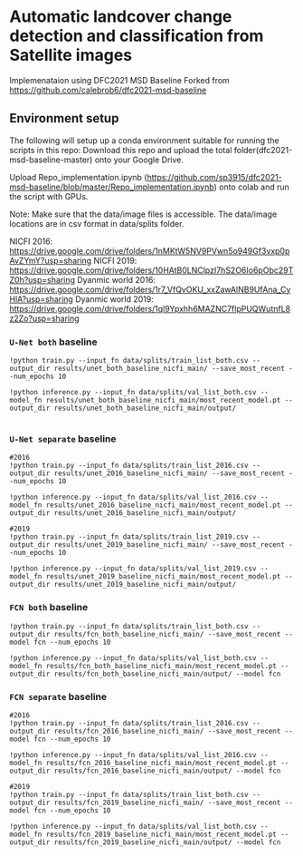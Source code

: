# Automatic landcover change detection and classification from Satellite images 

Implemenataion using DFC2021 MSD Baseline
Forked from https://github.com/calebrob6/dfc2021-msd-baseline


## Environment setup

The following will setup up a conda environment suitable for running the scripts in this repo:
Download this repo and upload the total folder(dfc2021-msd-baseline-master) onto your Google Drive.

Upload Repo_implementation.ipynb (https://github.com/sp3915/dfc2021-msd-baseline/blob/master/Repo_implementation.ipynb) onto colab and run the script with GPUs.

Note: Make sure that the data/image files is accessible. The data/image locations are in csv format in data/splits folder. 

NICFI 2016: https://drive.google.com/drive/folders/1nMKtW5NV9PVwn5o949Gf3vxp0pAvZYmY?usp=sharing
NICFI 2019: https://drive.google.com/drive/folders/10HAtB0LNClpzI7hS2O6Io6pObc29TZ0h?usp=sharing
Dyanmic world 2016: https://drive.google.com/drive/folders/1r7_VfQvOKU_xxZawAlNB9UfAna_CyHlA?usp=sharing
Dyanmic world 2019: https://drive.google.com/drive/folders/1ql9Ypxhh6MAZNC7flpPUQWutnfL8z2Zo?usp=sharing

### `U-Net both` baseline

```
!python train.py --input_fn data/splits/train_list_both.csv --output_dir results/unet_both_baseline_nicfi_main/ --save_most_recent --num_epochs 10

!python inference.py --input_fn data/splits/val_list_both.csv --model_fn results/unet_both_baseline_nicfi_main/most_recent_model.pt --output_dir results/unet_both_baseline_nicfi_main/output/


```

### `U-Net separate` baseline

```
#2016
!python train.py --input_fn data/splits/train_list_2016.csv --output_dir results/unet_2016_baseline_nicfi_main/ --save_most_recent --num_epochs 10

!python inference.py --input_fn data/splits/val_list_2016.csv --model_fn results/unet_2016_baseline_nicfi_main/most_recent_model.pt --output_dir results/unet_2016_baseline_nicfi_main/output/

#2019
!python train.py --input_fn data/splits/train_list_2019.csv --output_dir results/unet_2019_baseline_nicfi_main/ --save_most_recent --num_epochs 10

!python inference.py --input_fn data/splits/val_list_2019.csv --model_fn results/unet_2019_baseline_nicfi_main/most_recent_model.pt --output_dir results/unet_2019_baseline_nicfi_main/output/

```

### `FCN both` baseline

```
!python train.py --input_fn data/splits/train_list_both.csv --output_dir results/fcn_both_baseline_nicfi_main/ --save_most_recent --model fcn --num_epochs 10

!python inference.py --input_fn data/splits/val_list_both.csv --model_fn results/fcn_both_baseline_nicfi_main/most_recent_model.pt --output_dir results/fcn_both_baseline_nicfi_main/output/ --model fcn

```

### `FCN separate` baseline

```
#2016
!python train.py --input_fn data/splits/train_list_2016.csv --output_dir results/fcn_2016_baseline_nicfi_main/ --save_most_recent --model fcn --num_epochs 10

!python inference.py --input_fn data/splits/val_list_2016.csv --model_fn results/fcn_2016_baseline_nicfi_main/most_recent_model.pt --output_dir results/fcn_2016_baseline_nicfi_main/output/ --model fcn

#2019
!python train.py --input_fn data/splits/train_list_both.csv --output_dir results/fcn_2019_baseline_nicfi_main/ --save_most_recent --model fcn --num_epochs 10

!python inference.py --input_fn data/splits/val_list_both.csv --model_fn results/fcn_2019_baseline_nicfi_main/most_recent_model.pt --output_dir results/fcn_2019_baseline_nicfi_main/output/ --model fcn


```
